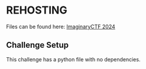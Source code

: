 # REHOSTING

Files can be found here: [ImaginaryCTF 2024](https://github.com/ImaginaryCTF/ImaginaryCTF-2024-Challenges-Public/tree/main/Reversing/bf)

## Challenge Setup
This challenge has a python file with no dependencies.
